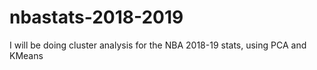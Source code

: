 # nbastats-2018-2019
I will be doing cluster analysis for the NBA 2018-19 stats, using PCA and KMeans 
